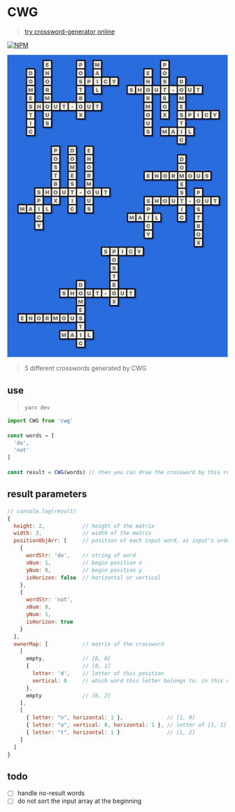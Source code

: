 # CWG
> [try crossword-generator online](https://gaoryrt.github.io/crossword-generator/)

[![NPM](https://nodei.co/npm/cwg.png?compact=true)](https://nodei.co/npm/cwg/)

![cmd+r](./cwg.jpg)
> 5 different crosswords generated by CWG

## use
> `yarn dev`
```js
import CWG from 'cwg'

const words = [
  'do',
  'not'
]

const result = CWG(words) // then you can draw the crossword by this result
```

## result parameters
```js
// console.log(result)
{
  height: 2,            // height of the matrix
  width: 3,             // width of the matrix
  positionObjArr: [     // position of each input word, as input's order
    {
      wordStr: 'do',    // string of word
      xNum: 1,          // begin position x
      yNum: 0,          // begin position y
      isHorizon: false  // horizontal or vertical
    },
    {
      wordStr: 'not',
      xNum: 0,
      yNum: 1,
      isHorizon: true
    }
  ],
  ownerMap: [           // matrix of the crossword
    [
      empty,            // [0, 0]
      {                 // [0, 1]
        letter: 'd',    // letter of this position
        vertical: 0     // which word this letter belongs to. in this case, it's 0th: 'do'
      },
      empty             // [0, 2]
    ],
    [
      { letter: "n", horizontal: 1 },              // [1, 0]
      { letter: "o", vertical: 0, horizontal: 1 }, // letter of [1, 1] belongs to both words
      { letter: "t", horizontal: 1 }               // [1, 2]
    ]
  ]
}
```


## todo
- [ ] handle no-result words
- [ ] do not sort the input array at the beginning
